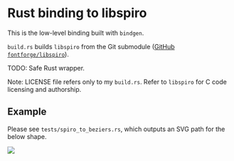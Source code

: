 # Rust binding to libspiro

This is the low-level binding built with `bindgen`.

`build.rs` builds `libspiro` from the Git submodule ([GitHub `fontforge/libspiro`](https://github.com/fontforge/libspiro/issues)).

TODO: Safe Rust wrapper.

Note: LICENSE file refers only to my `build.rs`. Refer to `libspiro` for C code licensing and authorship.

## Example

Please see `tests/spiro_to_beziers.rs`, which outputs an SVG path for the below shape.

![](https://raw.githubusercontent.com/mfeq/spiro-sys/36cd77e43a07c07c7f2c41ba241f765e69cd0998/doc/path5.svg)
